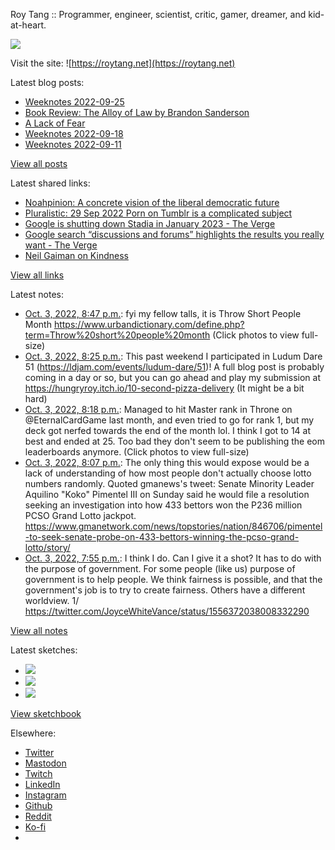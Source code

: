 Roy Tang :: Programmer, engineer, scientist, critic, gamer, dreamer, and kid-at-heart.

![](https://roytang.net/static/img/profile.jpg)

Visit the site: ![https://roytang.net](https://roytang.net)

Latest blog posts:

- [Weeknotes 2022-09-25](https://roytang.net/2022/09/weeknotes-09-25/)
- [Book Review: The Alloy of Law by Brandon Sanderson](https://roytang.net/2022/09/alloy-of-law/)
- [A Lack of Fear](https://roytang.net/2022/09/lack-of-fear/)
- [Weeknotes 2022-09-18](https://roytang.net/2022/09/weeknotes-09-18/)
- [Weeknotes 2022-09-11](https://roytang.net/2022/09/weeknotes-09-11/)

[View all posts](https://roytang.net/blog)

Latest shared links:

- [Noahpinion: A concrete vision of the liberal democratic future](https://roytang.net/2022/10/49598f3230e7f130c1860fa83cd4b049/)
- [Pluralistic: 29 Sep 2022 Porn on Tumblr is a complicated subject](https://roytang.net/2022/10/3145ad0bc069c3297c1820651b9fa3e8/)
- [Google is shutting down Stadia in January 2023 - The Verge](https://roytang.net/2022/10/b22c9435acd44533d9ba97ca54e3d9f7/)
- [Google search “discussions and forums” highlights the results you really want - The Verge](https://roytang.net/2022/10/88564df79bdd2de79c55eefe65161bb7/)
- [Neil Gaiman on Kindness](https://roytang.net/2022/10/7f4a6a728180b8e968eeffffbd5597f2/)

[View all links](https://roytang.net/links)

Latest notes:

- [Oct. 3, 2022, 8:47 p.m.](https://roytang.net/2022/10/1576916824968814593/): fyi my fellow talls, it is Throw Short People Month https://www.urbandictionary.com/define.php?term=Throw%20short%20people%20month (Click photos to view full-size)
- [Oct. 3, 2022, 8:25 p.m.](https://roytang.net/2022/10/1576911381135519745/): This past weekend I participated in Ludum Dare 51 (https://ldjam.com/events/ludum-dare/51)! A full blog post is probably coming in a day or so, but you can go ahead and play my submission at https://hungryroy.itch.io/10-second-pizza-delivery (It might be a bit hard)
- [Oct. 3, 2022, 8:18 p.m.](https://roytang.net/2022/10/1576909576313528320/): Managed to hit Master rank in Throne on @EternalCardGame last month, and even tried to go for rank 1, but my deck got nerfed towards the end of the month lol. I think I got to 14 at best and ended at 25. Too bad they don&#x27;t seem to be publishing the eom leaderboards anymore. (Click photos to view full-size)
- [Oct. 3, 2022, 8:07 p.m.](https://roytang.net/2022/10/1576906681661161474/): The only thing this would expose would be a lack of understanding of how most people don&#x27;t actually choose lotto numbers randomly. Quoted gmanews&#x27;s tweet: Senate Minority Leader Aquilino &quot;Koko&quot; Pimentel III on Sunday said he would file a resolution seeking an investigation into how 433 bettors won the P236 million PCSO Grand Lotto jackpot. https://www.gmanetwork.com/news/topstories/nation/846706/pimentel-to-seek-senate-probe-on-433-bettors-winning-the-pcso-grand-lotto/story/
- [Oct. 3, 2022, 7:55 p.m.](https://roytang.net/2022/10/1576903743593140225/): I think I do. Can I give it a shot? It has to do with the purpose of government. For some people (like us) purpose of government is to help people. We think fairness is possible, and that the government&#x27;s job is to try to create fairness. Others have a different worldview. 1/ https://twitter.com/JoyceWhiteVance/status/1556372038008332290

[View all notes](https://roytang.net/notes)

Latest sketches:


- ![](https://roytang.net/media/cache/8b/b5/8bb546ee9b7c39665a6fa8d84b40f6c7.jpg)
- ![](https://roytang.net/media/cache/12/60/1260736fe21c5cfd96c1c0b6f467475e.jpg)
- ![](https://roytang.net/media/cache/71/25/7125fc96d9db296bc5f16306d33cc459.jpg)

[View sketchbook](https://roytang.net/albums/sketchbook)


Elsewhere:

- [Twitter](https://twitter.com/roytang)
- [Mastodon](https://mastodon.technology/@roytang)
- [Twitch](https://twitch.tv/twitchyroy)
- [LinkedIn](https://www.linkedin.com/in/roytang)
- [Instagram](https://instagram.com/roytang0400)
- [Github](https://github.com/roytang)
- [Reddit](https://reddit.com/u/hungryroy)
- [Ko-fi](https://ko-fi.com/roytang)
- [](mailto:hello@roytang.net)